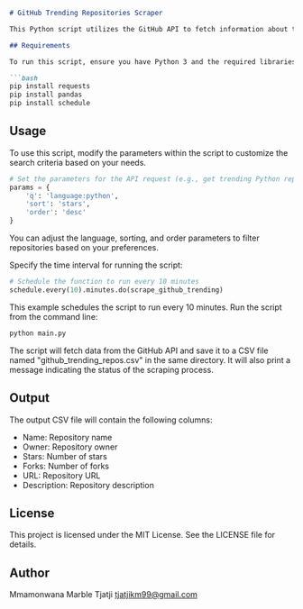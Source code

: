 

```markdown
# GitHub Trending Repositories Scraper

This Python script utilizes the GitHub API to fetch information about trending repositories and saves it to a CSV file. It includes automation by scheduling the script to run at specific intervals using the schedule library.

## Requirements

To run this script, ensure you have Python 3 and the required libraries installed. You can install them using pip:

```bash
pip install requests
pip install pandas
pip install schedule
```

## Usage

To use this script, modify the parameters within the script to customize the search criteria based on your needs.

```python
# Set the parameters for the API request (e.g., get trending Python repositories)
params = {
    'q': 'language:python',
    'sort': 'stars',
    'order': 'desc'
}
```

You can adjust the language, sorting, and order parameters to filter repositories based on your preferences.

Specify the time interval for running the script:

```python
# Schedule the function to run every 10 minutes
schedule.every(10).minutes.do(scrape_github_trending)
```

This example schedules the script to run every 10 minutes.
Run the script from the command line:

```bash
python main.py
```

The script will fetch data from the GitHub API and save it to a CSV file named "github_trending_repos.csv" in the same directory. It will also print a message indicating the status of the scraping process.

## Output

The output CSV file will contain the following columns:

- Name: Repository name
- Owner: Repository owner
- Stars: Number of stars
- Forks: Number of forks
- URL: Repository URL
- Description: Repository description

## License

This project is licensed under the MIT License. See the LICENSE file for details.

## Author
Mmamonwana Marble Tjatji <tjatjikm99@gmail.com>
```



